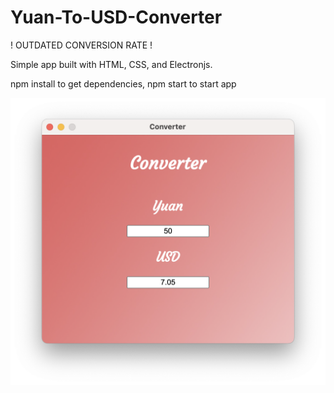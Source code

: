 # Yuan-To-USD-Converter
! OUTDATED CONVERSION RATE !

Simple app built with HTML, CSS, and Electronjs.

npm install to get dependencies, npm start to start app 

![Example Screenshot](https://raw.githubusercontent.com/MosesSimms/Yuan-To-USD-Converter/master/assets/example.png)
